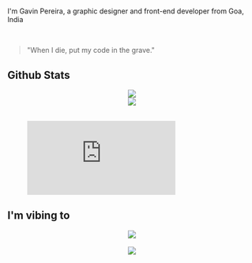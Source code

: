 
# <div align="center">
  I'm Gavin Pereira, a graphic designer and front-end developer from Goa, India
</div>  
<br/>

> "When I die, put my code in the grave."

## Github Stats  
<div align="center"><img src="https://github-readme-stats.vercel.app/api?username=pexeixv&theme=midnight-purple&show_icons=true&count_private=true&include_all_commits=true" align="center" /></div>  
<div align="center"><img src="https://github-readme-stats.vercel.app/api/top-langs/?username=pexeixv&theme=midnight-purple&show_icons=true&count_private=true" align="center" /></div> 
<br/> 

<figure><embed src="https://wakatime.com/share/@pexeixv/f728a305-db98-4bf6-8eda-2d88b3edc1ea.svg"></embed></figure>

## I'm vibing to  
<div align="center"><img src="https://spotify-github-profile.vercel.app/api/view?uid=316o2szecuotpxulizpukpktbcmi&cover_image=true&theme=compact" /></div> 
<br/>  

<div align="center">
<img src="https://komarev.com/ghpvc/?username=pexeixv&&style=flat-square" align="center" />
</div>  
<br/>  
<br/>
